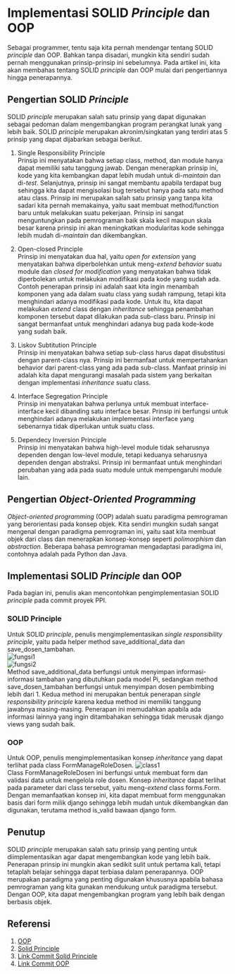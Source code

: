 # Implementasi SOLID *Principle* dan OOP
Sebagai programmer, tentu saja kita pernah mendengar tentang SOLID *principle* dan OOP. Bahkan tanpa disadari, mungkin kita sendiri sudah pernah menggunakan prinsip-prinsip ini sebelumnya. Pada artikel ini, kita akan membahas tentang SOLID *principle* dan OOP mulai dari pengertiannya hingga penerapannya.

## Pengertian SOLID *Principle*
SOLID *principle* merupakan salah satu prinsip yang dapat digunakan sebagai pedoman dalam mengembangkan program perangkat lunak yang lebih baik. SOLID *principle* merupakan akronim/singkatan yang terdiri atas 5 prinsip yang dapat dijabarkan sebagai berikut.
1. Single Responsibility Principle\
    Prinsip ini menyatakan bahwa setiap class, method, dan module hanya dapat memiliki satu tanggung jawab. Dengan menerapkan prinsip ini, kode yang kita kembangkan dapat lebih mudah untuk di-*maintain* dan di-*test*. Selanjutnya, prinsip ini sangat membantu apabila terdapat bug sehingga kita dapat mengisolasi bug tersebut hanya pada satu method atau class. Prinsip ini merupakan salah satu prinsip yang tanpa kita sadari kita pernah memakainya, yaitu saat membuat method/function baru untuk melakukan suatu pekerjaan. Prinsip ini sangat menguntungkan pada pemrograman baik skala kecil maupun skala besar karena prinsip ini akan meningkatkan modularitas kode sehingga lebih mudah di-*maintain* dan dikembangkan.

2. Open-closed Principle\
    Prinsip ini menyatakan dua hal, yaitu *open for extension* yang menyatakan bahwa diperbolehkan untuk meng-*extend* *behavior* suatu module dan *closed for modification* yang menyatakan bahwa tidak diperbolekan untuk melakukan modifikasi pada kode yang sudah ada. Contoh penerapan prinsip ini adalah saat kita ingin menambah komponen yang ada dalam suatu class yang sudah rampung, tetapi kita menghindari adanya modifikasi pada kode. Untuk itu, kita dapat melakukan *extend* class dengan *inheritance* sehingga penambahan komponen tersebut dapat dilakukan pada sub-class baru. Prinsip ini sangat bermanfaat untuk menghindari adanya bug pada kode-kode yang sudah baik. 

3. Liskov Subtitution Principle\
    Prinsip ini menyatakan bahwa setiap sub-class harus dapat disubstitusi dengan parent-class nya. Prinsip ini bermanfaat untuk mempertahankan behavior dari parent-class yang ada pada sub-class. Manfaat prinsip ini adalah kita dapat mengurangi masalah pada sistem yang berkaitan dengan implementasi *inheritance* suatu class.

4. Interface Segregation Principle\
    Prinsip ini menyatakan bahwa perlunya untuk membuat interface-interface kecil dibanding satu interface besar. Prinsip ini berfungsi untuk menghindari adanya melakukan implementasi interface yang sebenarnya tidak diperlukan untuk suatu class.

5. Dependecy Inversion Principle\
    Prinsip ini menyatakan bahwa high-level module tidak seharusnya dependen dengan low-level module, tetapi keduanya seharusnya dependen dengan abstraksi. Prinsip ini bermanfaat untuk menghindari perubahan yang ada pada suatu module untuk mempengaruhi module lain.

## Pengertian *Object-Oriented Programming*
*Object-oriented programming* (OOP) adalah suatu paradigma pemrograman yang berorientasi pada konsep objek. Kita sendiri mungkin sudah sangat mengenal dengan paradigma pemrograman ini, yaitu saat kita membuat objek dari class dan menerapkan konsep-konsep seperti *polimorphism* dan *abstraction*. Beberapa bahasa pemrograman mengadaptasi paradigma ini, contohnya adalah pada Python dan Java.

## Implementasi SOLID *Principle* dan OOP
Pada bagian ini, penulis akan mencontohkan pengimplementasian SOLID *principle* pada commit proyek PPI.

### SOLID Principle
Untuk SOLID *principle*, penulis mengimplementasikan *single responsibility principle*, yaitu pada helper method save_additional_data dan save_dosen_tambahan.\
![fungsi1]({{site.baseurl}}/assets/article3/1.png)\
![fungsi2]({{site.baseurl}}/assets/article3/2.png)\
Method save_additional_data berfungsi untuk menyimpan informasi-informasi tambahan yang dibutuhkan pada model Pi, sedangkan method save_dosen_tambahan berfungsi untuk menyimpan dosen pembimbing lebih dari 1. Kedua method ini merupakan bentuk penerapan *single responsibility principle* karena kedua method ini memiliki tanggung jawabnya masing-masing. Penerapan ini memudahkan apabila ada informasi lainnya yang ingin ditambahakan sehingga tidak merusak django views yang sudah baik.

### OOP
Untuk OOP, penulis mengimplementasikan konsep *inheritance* yang dapat terlihat pada class FormManageRoleDosen.
![class1]({{site.baseurl}}/assets/article3/3.png)\
Class FormManageRoleDosen ini berfungsi untuk membuat form dan validasi data untuk mengelola role dosen. Konsep *inheritance* dapat terlihat pada parameter dari class tersebut, yaitu meng-*extend* class forms.Form. Dengan memanfaatkan konsep ini, kita dapat membuat form menggunakan basis dari form milik django sehingga lebih mudah untuk dikembangkan dan digunakan, terutama method is_valid bawaan django form.

## Penutup
SOLID *principle* merupakan salah satu prinsip yang penting untuk diimplementasikan agar dapat mengembangkan kode yang lebih baik. Penerapan prinsip ini mungkin akan sedikit sulit untuk pertama kali, tetapi tetaplah belajar sehingga dapat terbiasa dalam penerapannya. OOP merupakan paradigma yang penting digunakan khususnya apabila bahasa pemrograman yang kita gunakan mendukung untuk paradigma tersebut. Dengan OOP, kita dapat mengembangkan program yang lebih baik dengan berbasis objek.

## Referensi
1. [OOP](https://revou.co/kosakata/oop)
2. [Solid Principle](https://www.bmc.com/blogs/solid-design-principles/#:~:text=SOLID%20is%20a%20popular%20set,principle%2C%20and%20dependency%20inversion%20principle.)
3. [Link Commit Solid Principle](https://gitlab.cs.ui.ac.id/ppl-fasilkom-ui/2024/kelas-b/ppi/ppi/-/commit/5d82450551e6c26551f462af0806d6f8cec5fe7c?view=inline)
4. [Link Commit OOP](https://gitlab.cs.ui.ac.id/ppl-fasilkom-ui/2024/kelas-b/ppi/ppi/-/commit/a53bd4429fb75e9c64c832f05241d3d2b9c99e15)
